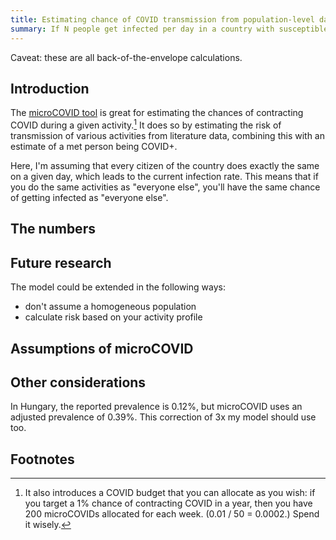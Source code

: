 ```yaml
---
title: Estimating chance of COVID transmission from population-level data
summary: If N people get infected per day in a country with susceptible population size S, then doing "average" activities has approximately an N/S risk of contracting it daily.
---
```


Caveat: these are all back-of-the-envelope calculations.

## Introduction

The [microCOVID tool](https://www.microcovid.org) is great for estimating the chances of contracting COVID during a given activity.[^1] It does so by estimating the risk of transmission of various activities from literature data, combining this with an estimate of a met person being COVID+.

[^1]: It also introduces a COVID budget that you can allocate as you wish: if you target a 1% chance of contracting COVID in a year, then you have 200 microCOVIDs allocated for each week. (0.01 / 50 = 0.0002.) Spend it wisely.

Here, I'm assuming that every citizen of the country does exactly the same on a given day, which leads to the current infection rate. This means that if you do the same activities as "everyone else", you'll have the same chance of getting infected as "everyone else".

## The numbers



## Future research

The model could be extended in the following ways:
 - don't assume a homogeneous population
 - calculate risk based on your activity profile


## Assumptions of microCOVID



## Other considerations

In Hungary, the reported prevalence is 0.12%, but microCOVID uses an adjusted prevalence of 0.39%. This correction of 3x my model should use too.

## Footnotes
